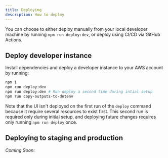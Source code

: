 ```yaml
---
title: Deploying
description: How to deploy
---
```


You can choose to either deploy manually from your local developer machine by running `npm run deploy:dev`, or deploy using CI/CD via GitHub Actions.


## Deploy developer instance

Install dependencies and deploy a developer instance to your AWS account by running:

```sh
npm i
npm run deploy:dev
npm run deploy:dev # Run deploy a second time during intial setup
npm run copy-outputs-to-dotenv
```

Note that the UI isn't deployed on the first run of the `deploy` command because it require several resources to exist first. This second run is required only during initial setup, and deploying future changes requires only running `npm run deploy` once.


## Deploying to staging and production

*Coming Soon:*